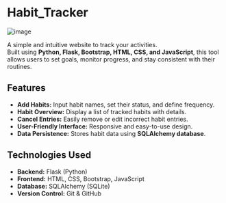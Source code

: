 # Habit_Tracker

![image](https://github.com/user-attachments/assets/c761dc78-a693-4931-8a17-992c42f6602e)


A simple and intuitive website to track your activities.  
Built using **Python, Flask, Bootstrap, HTML, CSS, and JavaScript**, this tool allows users to set goals, monitor progress, and stay consistent with their routines.

## Features

- **Add Habits:** Input habit names, set their status, and define frequency.
- **Habit Overview:** Display a list of tracked habits with details.
- **Cancel Entries:** Easily remove or edit incorrect habit entries.
- **User-Friendly Interface:** Responsive and easy-to-use design.
- **Data Persistence:** Stores habit data using **SQLAlchemy database**.

## Technologies Used

- **Backend:** Flask (Python)  
- **Frontend:** HTML, CSS, Bootstrap, JavaScript  
- **Database:** SQLAlchemy (SQLite)  
- **Version Control:** Git & GitHub



